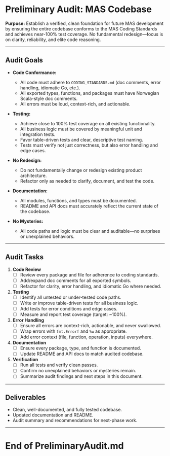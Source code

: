 # Preliminary Audit: MAS Codebase

**Purpose:**
Establish a verified, clean foundation for future MAS development by ensuring the entire codebase conforms to the MAS Coding Standards and achieves near-100% test coverage. No fundamental redesign—focus is on clarity, reliability, and elite code reasoning.

---

## Audit Goals

- **Code Conformance:**
  - All code must adhere to `CODING_STANDARDS.md` (doc comments, error handling, idiomatic Go, etc.).
  - All exported types, functions, and packages must have Norwegian Scala-style doc comments.
  - All errors must be loud, context-rich, and actionable.

- **Testing:**
  - Achieve close to 100% test coverage on all existing functionality.
  - All business logic must be covered by meaningful unit and integration tests.
  - Favor table-driven tests and clear, descriptive test naming.
  - Tests must verify not just correctness, but also error handling and edge cases.

- **No Redesign:**
  - Do not fundamentally change or redesign existing product architecture.
  - Refactor only as needed to clarify, document, and test the code.

- **Documentation:**
  - All modules, functions, and types must be documented.
  - README and API docs must accurately reflect the current state of the codebase.

- **No Mysteries:**
  - All code paths and logic must be clear and auditable—no surprises or unexplained behaviors.

---

## Audit Tasks

1. **Code Review**
    - [ ] Review every package and file for adherence to coding standards.
    - [ ] Add/expand doc comments for all exported symbols.
    - [ ] Refactor for clarity, error handling, and idiomatic Go where needed.

2. **Testing**
    - [ ] Identify all untested or under-tested code paths.
    - [ ] Write or improve table-driven tests for all business logic.
    - [ ] Add tests for error conditions and edge cases.
    - [ ] Measure and report test coverage (target: ~100%).

3. **Error Handling**
    - [ ] Ensure all errors are context-rich, actionable, and never swallowed.
    - [ ] Wrap errors with `fmt.Errorf` and `%w` as appropriate.
    - [ ] Add error context (file, function, operation, inputs) everywhere.

4. **Documentation**
    - [ ] Ensure every package, type, and function is documented.
    - [ ] Update README and API docs to match audited codebase.

5. **Verification**
    - [ ] Run all tests and verify clean passes.
    - [ ] Confirm no unexplained behaviors or mysteries remain.
    - [ ] Summarize audit findings and next steps in this document.

---

## Deliverables
- Clean, well-documented, and fully tested codebase.
- Updated documentation and README.
- Audit summary and recommendations for next-phase work.

---

# End of PreliminaryAudit.md
